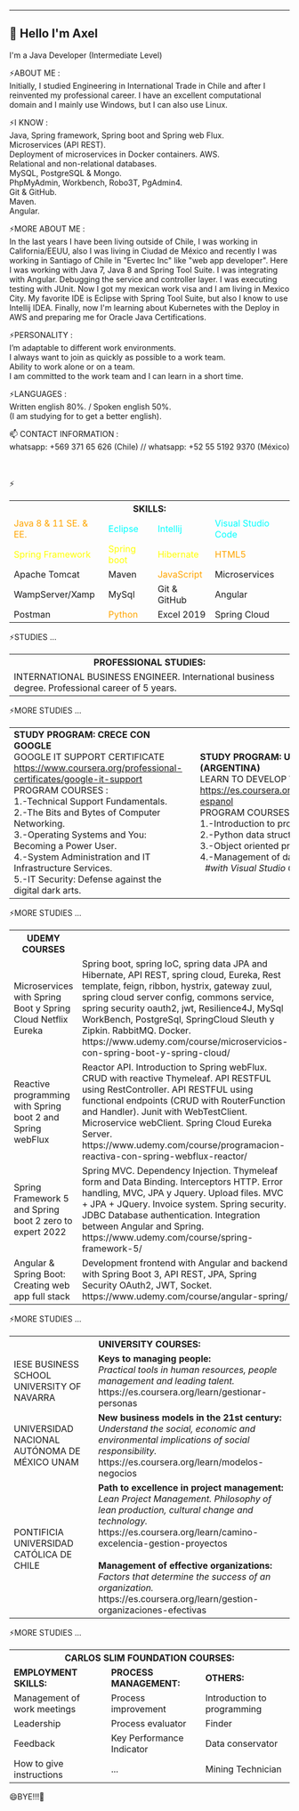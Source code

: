 ----------------------------------------
👋 Hello I'm Axel<br/>
----------------------------------------
I'm a Java Developer (Intermediate Level)<br/>

⚡ABOUT ME : <br/>
Initially, I studied Engineering in International Trade in Chile and after I reinvented my professional career. I have an excellent computational domain and I mainly use Windows, but I can also use Linux. <br/>

⚡I KNOW : <br/>
Java, Spring framework, Spring boot and Spring web Flux. <br/>
Microservices (API REST). <br/>
Deployment of microservices in Docker containers. AWS. <br/>
Relational and non-relational databases. <br/>
MySQL, PostgreSQL & Mongo. <br/>
PhpMyAdmin, Workbench, Robo3T, PgAdmin4. <br/>
Git & GitHub. <br/>
Maven. <br/>
Angular. <br/>

⚡MORE ABOUT ME : <br/>
In the last years I have been living outside of Chile, I was working in California/EEUU, also I was living in Ciudad de México and recently I was working in Santiago of Chile in "Evertec Inc" like "web app developer". Here I was working with Java 7, Java 8 and Spring Tool Suite. I was integrating with Angular. Debugging the service and controller layer. I was executing testing with JUnit. Now I got my mexican work visa and I am living in Mexico City. My favorite IDE is Eclipse with Spring Tool Suite, but also I know to use Intellij IDEA. Finally, now I'm learning about Kubernetes with the Deploy in AWS and preparing me for Oracle Java Certifications. <br/>

⚡PERSONALITY : <br/>
I’m adaptable to different work environments.<br/>
I always want to join as quickly as possible to a work team.<br/>
Ability to work alone or on a team.<br/>
I am committed to the work team and I can learn in a short time.<br/>

⚡LANGUAGES : <br/>
Written english 80%. / Spoken english 50%.<br/>
(I am studying for to get a better english).

📫
CONTACT INFORMATION :<br/>
whatsapp: +569 371 65 626 (Chile) // whatsapp: +52 55 5192 9370 (México)  <br>  
<!--Email: axel.astete.o@gmail.com <br>  -->


<br> <br> 
⚡
 <table>
        <tr>
          <th colspan="4">SKILLS:</th>
        </tr>
        <tr>
          <td ><font color="orange">Java 8 & 11 SE. & EE.</font></td>
          <td ><font color="aqua">Eclipse</font></td>
          <td ><font color="aqua">Intellij</font></td>
          <td ><font color="aqua">Visual Studio Code</font></td>
        </tr>
        <tr>
          <td ><font color="yellow">Spring Framework</font></td>
          <td ><font color="yellow">Spring boot</font></td>
          <td ><font color="yellow">Hibernate</font></td>
          <td><font color="orange">HTML5</font></td>
        </tr>
        <tr>
          <td >Apache Tomcat</td>
          <td >Maven</td>
          <td><font color="orange">JavaScript</font></td>
          <td>Microservices</td>
        </tr>
        <tr>
            <td >WampServer/Xamp</td>
            <td >MySql</td>
            <td >Git & GitHub</td>
            <td>Angular</td>
          </tr>
          <tr>
            <td >Postman</td>
            <td ><font color="orange">Python</font></td>
            <td >Excel 2019</td>
            <td>Spring Cloud</td>
          </tr>
      </table>
      
  
⚡STUDIES ...<br/>
    <table>
        <tr>
          <th colspan="3">PROFESSIONAL STUDIES:</th>
        </tr>
        <tr>
          <td >
              INTERNATIONAL BUSINESS ENGINEER. International business degree. Professional career of 5 years.
          </td>
        </tr>
      </table>
      
 ⚡MORE STUDIES ...<br/>
        <table>
            <tr>
                <td><b>STUDY PROGRAM: CRECE CON GOOGLE</b><br/>
                    GOOGLE IT SUPPORT CERTIFICATE<br/>
                    https://www.coursera.org/professional-certificates/google-it-support <br/>
                    PROGRAM COURSES : <br/>
                    1.-Technical Support Fundamentals.<br/>
                    2.-The Bits and Bytes of Computer Networking.<br/>
                    3.-Operating Systems and You: Becoming a Power User.<br/>
                    4.-System Administration and IT Infrastructure Services.<br/>
                    5.-IT Security: Defense against the digital dark arts.
                </td>
                <td width="2%"></td>
                <td><b>STUDY PROGRAM: UNIVERSIDAD AUSTRAL (ARGENTINA)</b><br/>
                    LEARN TO DEVELOP WITH PYTHON<br/>
                    https://es.coursera.org/specializations/python-espanol <br/>
                    PROGRAM COURSES : <br/>
                    1.-Introduction to programming with Python.<br/>
                    2.-Python data structures.<br/>
                    3.-Object oriented programming with Python. <br/>
                    4.-Management of databases with Python<br/>
                    &nbsp;&nbsp;<i>#with Visual Studio Code.</i>
                </td>
            </tr>
         </table>
         
 ⚡MORE STUDIES ...<br/>
      
<table>
  <tr>
    <th>UDEMY COURSES</th>
  </tr>
  <tr>
    <td>Microservices with Spring Boot y Spring Cloud Netflix Eureka</td>
    <td>Spring boot, spring IoC, spring data JPA and Hibernate, API REST, spring cloud, Eureka, Rest template, feign, ribbon, hystrix, gateway zuul, spring cloud server config, commons service, spring security oauth2, jwt, Resilience4J, MySql WorkBench, PostgreSql, SpringCloud Sleuth y Zipkin. RabbitMQ. Docker.
<br> https://www.udemy.com/course/microservicios-con-spring-boot-y-spring-cloud/
    </td>
  </tr>
   <tr>
    <td>Reactive programming with Spring boot 2 and Spring webFlux</td>
     <td>Reactor API. Introduction to Spring webFlux. CRUD with reactive Thymeleaf. API RESTFUL using RestController. API RESTFUL using functional endpoints (CRUD with RouterFunction and Handler). Junit with WebTestClient. Microservice webClient. Spring Cloud Eureka Server.
<br> https://www.udemy.com/course/programacion-reactiva-con-spring-webflux-reactor/
   </td>
  </tr>
   <tr>
    <td>Spring Framework 5 and Spring boot 2 zero to expert 2022</td>
     <td>Spring MVC. Dependency Injection. Thymeleaf form and Data Binding. Interceptors HTTP. Error handling, MVC, JPA y Jquery. Upload files. MVC + JPA + JQuery. Invoice system. Spring security. JDBC Database authentication. Integration between Angular and Spring.
<br> https://www.udemy.com/course/spring-framework-5/
     </td>
  </tr>
  <tr>
   <td>Angular & Spring Boot: Creating  web app full stack</td>
    <td>Development frontend with Angular and backend with Spring Boot 3, API REST, JPA, Spring Security OAuth2, JWT, Socket.
<br> https://www.udemy.com/course/angular-spring/
    </td>
  </tr>
 
</table>
   

 

 
⚡MORE STUDIES ...<br/>
   <table>
        <tr>
          <th colspan="3">UNIVERSITY COURSES: </th>
        </tr>
        <tr>
          <td >IESE BUSINESS SCHOOL UNIVERSITY OF NAVARRA</td>
          <td ><b>Keys to managing people:</b><br/>
               <i>Practical tools in human resources, people management and leading talent.</i>
               <br> https://es.coursera.org/learn/gestionar-personas
          </td>
        </tr>
        <tr>
          <td >UNIVERSIDAD NACIONAL AUTÓNOMA DE MÉXICO UNAM </td>
          <td ><b>New business models in the 21st century:</b><br/>
              <i>Understand the social, economic and environmental implications of social responsibility.</i>
              <br> https://es.coursera.org/learn/modelos-negocios
          </td> 
        </tr>
        <tr>
          <td >PONTIFICIA UNIVERSIDAD CATÓLICA DE CHILE</td>
          <td ><b>Path to excellence in project management:</b><br/>
                <i>Lean Project Management. Philosophy of lean production, cultural change and technology.</i>
                <br>https://es.coursera.org/learn/camino-excelencia-gestion-proyectos <br><br>
                <b>Management of effective organizations:</b><br/>
                <i>Factors that determine the success of an organization.</i>
                <br>https://es.coursera.org/learn/gestion-organizaciones-efectivas
          </td>
        </tr>
      </table>
      
   
⚡MORE STUDIES ...<br/>
 
  <table>
        <tr>
          <th colspan="3">CARLOS SLIM FOUNDATION COURSES:</th>
        </tr>
        <tr>
            <td><b>EMPLOYMENT SKILLS:</b></td>
            <td><b>PROCESS MANAGEMENT: </b></td>
            <td><b>OTHERS:</b></td>
        </tr>
        <tr>
          <td >Management of work meetings</td>
          <td >Process improvement </td>
          <td >Introduction to programming</td>
        </tr>
        <tr>
          <td >Leadership  </td>
          <td >Process evaluator</td>
          <td >Finder</td>
        </tr>
        <tr>
          <td >Feedback</td>
          <td >Key Performance Indicator</td>
          <td >Data conservator</td>
        </tr>
        <tr>
            <td >How to give instructions</td>
            <td >...</td>
            <td >Mining Technician</td>
          </tr>
      </table>
      
<!--
⚡MORE STUDIES ...<br/>
   <table>
        <tr>
          <th colspan="2">MY REPOSITORIES SUMMARY:</th>
        </tr>
        <tr>
          <td >
            YouTube :<br/> "Píldoras Informáticas": <br/>
          </td>
          <td >
            Course: "Java desde 0".<br/>
               Repetition Course: "Java desde 0".<br/>
               Course: "Spring".<br/>
               Repetition Course: "Spring".<br/>
               Course: "SQL".<br/>
               Course: JavaScript(Studying).<br/> 
               Course: HTML5(Studying).<br/>
               Course: Git&GitHub.
          </td>
        </tr>
         <tr>
          <td >YouTube :<br/>"Disco duro de roer"</td>
          <td >Some basic exercises.</td>
        </tr>
        <tr>
            <td >YouTube channel:<br/>"JandroCode"</td>
            <td>Course: "Spring boot"</td>
        </tr>
        <tr>
            <td >YouTube :<br/>"Fernando Fuentes"</td>
            <td>Course: Spring boot(Api Rest + JPA + MySQL con Java11)</td>
          </tr>
        <tr>
          <td >YouTube :<br/>"Lucas Moy"</td>
          <td>Course: "Java fullstack completo(Springboot, hibernate, JWT, API Rest)"</td>
        </tr>
        <tr>
            <td >YouTube :<br/>"Java Revolutions"</td>
            <td>Exercise: "Java web services, Rest, proyecto Maven"
                <br/>Exercise: "Java web services SOAP con API JAX-WS(xml WSDL)"
            </td>
        </tr>
        <tr>
            <td >YouTube :<br/>" SDET-Automation Techie(India)"</td>
            <td>Course: "Edit excel with Apache POI"</td>
        </tr>
         <tr>
            <td >Udemy.com:<br/> Profesor: Andrés Guzmán</td>
            <td>Course: "Microservicios con Spring Boot y Spring Cloud Netflix Eureka."</td>
        </tr>
         <tr>
            <td >YouTube :<br/>MitoCode</td>
            <td>Course: "Project Reactor(Java & Spring boot)"</td>
        </tr>
        <tr>
            <td >Udemy.com:<br/> Profesor: Andrés Guzmán</td>
            <td>Course: "Guía Completa JUnit y Mockito incluye Spring Boot Test 2022."</td>
        </tr>
        <tr>
            <td >Udemy.com:<br/> Profesor: Andrés Guzmán</td>
            <td>Course: "Programación Reactiva con Spring Boot 2 y Spring WebFlux."</td>
        </tr>
      </table>
     --> 
      
      
😄BYE!!!👋

<!--
- 🤔 I’m looking for help with ...
- 💬 Ask me about ...
- 📫 How to reach me: ...
- 😄 Pronouns: ...
- ⚡ Fun fact: ...
-->
